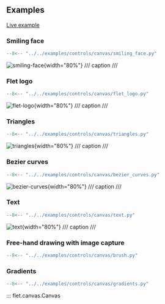 ## Examples

[Live example](https://flet-controls-gallery.fly.dev/displays/canvas)

### Smiling face

```python
--8<-- "../../examples/controls/canvas/smiling_face.py"
```

![smiling-face](../../examples/controls/canvas/media/smiling_face.png){width="80%"}
/// caption
///

### Flet logo

```python
--8<-- "../../examples/controls/canvas/flet_logo.py"
```

![flet-logo](../../examples/controls/canvas/media/flet_logo.png){width="80%"}
/// caption
///

### Triangles

```python
--8<-- "../../examples/controls/canvas/triangles.py"
```

![triangles](../../examples/controls/canvas/media/triangles.png){width="80%"}
/// caption
///

### Bezier curves

```python
--8<-- "../../examples/controls/canvas/bezier_curves.py"
```

![bezier-curves](../../examples/controls/canvas/media/bezier_curves.png){width="80%"}
/// caption
///

### Text

```python
--8<-- "../../examples/controls/canvas/text.py"
```

![text](../../examples/controls/canvas/media/text.png){width="80%"}
/// caption
///

### Free-hand drawing with image capture

```python
--8<-- "../../examples/controls/canvas/brush.py"
```

### Gradients

```python
--8<-- "../../examples/controls/canvas/gradients.py"
```

::: flet.canvas.Canvas
